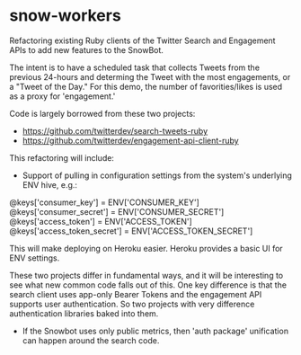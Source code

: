 # snow-workers
Refactoring existing Ruby clients of the Twitter Search and Engagement APIs to add new features to the SnowBot.

The intent is to have a scheduled task that collects Tweets from the previous 24-hours and determing the Tweet with the most engagements, or a "Tweet of the Day." For this demo, the number of favorities/likes is used as a proxy for 'engagement.'

Code is largely borrowed from these two projects:
+ https://github.com/twitterdev/search-tweets-ruby
+ https://github.com/twitterdev/engagement-api-client-ruby

This refactoring will include:
+ Support of pulling in configuration settings from the system's underlying ENV hive, e.g.:

@keys['consumer_key'] = ENV['CONSUMER_KEY']
@keys['consumer_secret'] = ENV['CONSUMER_SECRET']
@keys['access_token'] = ENV['ACCESS_TOKEN']
@keys['access_token_secret'] = ENV['ACCESS_TOKEN_SECRET']

This will make deploying on Heroku easier. Heroku provides a basic UI for ENV settings.

These two projects differ in fundamental ways, and it will be interesting to see what new common code falls out of this. One key difference is that the search client uses app-only Bearer Tokens and the engagement API supports user authentication. So two projects with very difference authentication libraries baked into them.

+ If the Snowbot uses only public metrics, then 'auth package' unification can happen around the search code. 







